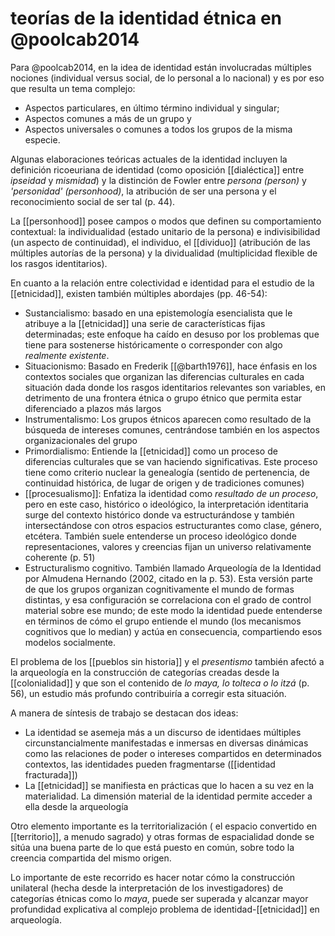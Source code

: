 # teorías de la identidad étnica en @poolcab2014
Para @poolcab2014, en la idea de identidad están involucradas múltiples nociones (individual versus social, de lo personal a lo nacional) y es por eso que resulta un tema complejo:

- Aspectos particulares, en último término individual y singular; 
- Aspectos comunes a más de un grupo y 
- Aspectos universales o comunes a todos los grupos de la misma especie. 

Algunas elaboraciones teóricas actuales de la identidad incluyen la definición ricoeuriana de identidad (como oposición [[dialéctica]] entre *ipseidad* y *mismidad*) y la distinción de Fowler entre *persona (person)* y *'personidad' (personhood)*, la atribución de ser una persona y el reconocimiento social de ser tal (p. 44).

La [[personhood]] posee campos o modos que definen su comportamiento contextual: la individualidad (estado unitario de la persona) e indivisibilidad (un aspecto de continuidad), el individuo, el [[dividuo]] (atribución de las múltiples autorías de la persona) y la dividualidad (multiplicidad flexible de los rasgos identitarios).

En cuanto a la relación entre colectividad e identidad para el estudio de la [[etnicidad]], existen también múltiples abordajes (pp. 46-54):

- Sustancialismo: basado en una epistemología esencialista que le atribuye a la [[etnicidad]] una serie de características fijas determinadas; este enfoque ha caído en desuso por los problemas que tiene para sostenerse históricamente o corresponder con algo *realmente existente*.
- Situacionismo: Basado en Frederik [[@barth1976]], hace énfasis en los contextos sociales que organizan las diferencias culturales en cada situación dada donde los rasgos identitarios relevantes son variables, en detrimento de una frontera étnica o grupo étnico que permita estar diferenciado a plazos más largos
- Instrumentalismo: Los grupos étnicos aparecen como resultado de la búsqueda de intereses comunes, centrándose también en los aspectos organizacionales del grupo
- Primordialismo: Entiende la [[etnicidad]] como un proceso de diferencias culturales que se van haciendo significativas. Este proceso tiene como criterio nuclear la genealogía (sentido de pertenencia, de continuidad histórica, de lugar de origen y de tradiciones comunes)
- [[procesualismo]]: Enfatiza la identidad como *resultado de un proceso*, pero en este caso, histórico o ideológico, la interpretación identitaria surge del contexto histórico donde va estructurándose y también intersectándose con otros espacios estructurantes como clase, género, etcétera.  También suele entenderse un proceso ideológico donde representaciones, valores y creencias fijan un universo relativamente coherente (p. 51)
- Estructuralismo cognitivo. También llamado Arqueología de la Identidad por Almudena Hernando (2002, citado en la p. 53). Esta versión parte de que los grupos organizan cognitivamente el mundo de formas distintas, y esa configuración se correlaciona con el grado de control material sobre ese mundo; de este modo la identidad puede entenderse en términos de cómo el grupo entiende el mundo (los mecanismos cognitivos que lo median) y actúa en consecuencia, compartiendo esos modelos socialmente.

El problema de los [[pueblos sin historia]] y el *presentismo*  también afectó a la arqueología en la construcción de categorías creadas desde la [[colonialidad]] y que son el contenido de *lo maya, lo tolteca o lo itzá* (p. 56), un estudio más profundo contribuiría a corregir esta situación.

A manera de síntesis de trabajo se destacan dos ideas:

- La identidad se asemeja más a un discurso de identidaes múltiples circunstancialmente manifestadas e inmersas en diversas dinámicas como las relaciones de poder o intereses compartidos en determinados contextos, las identidades pueden fragmentarse ([[identidad fracturada]])
- La [[etnicidad]] se manifiesta en prácticas que lo hacen a su vez en la materialidad. La dimensión material de la identidad permite acceder a ella desde la arqueología

Otro elemento importante es la territorialización ( el espacio convertido en [[territorio]], a menudo sagrado) y otras formas de espacialidad donde se sitúa una buena parte de lo que está puesto en común, sobre todo la creencia compartida del mismo origen.

Lo importante de este recorrido es hacer notar cómo la construcción unilateral (hecha desde la interpretación de los investigadores) de categorías étnicas como lo *maya*, puede ser superada y alcanzar mayor profundidad explicativa al complejo problema de identidad-[[etnicidad]] en arqueología. 
